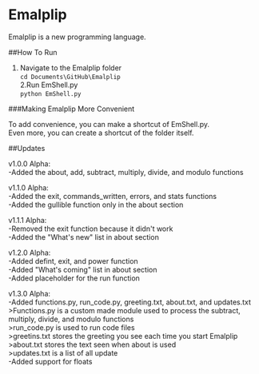 # Emalplip
Emalplip is a new programming language.  

##How To Run  

1. Navigate to the Emalplip folder  
`cd Documents\GitHub\Emalplip`  
2.Run EmShell.py  
`python EmShell.py`  

###Making Emalplip More Convenient

To add convenience, you can make a shortcut of EmShell.py.  
Even more, you can create a shortcut of the folder itself.  

##Updates  

v1.0.0 Alpha:  
    -Added the about, add, subtract, multiply, divide, and modulo functions  

v1.1.0 Alpha:  
    -Added the exit, commands_written, errors, and stats functions  
    -Added the gullible function only in the about section  
  
v1.1.1 Alpha:  
    -Removed the exit function because it didn't work  
    -Added the "What's new" list in about section  
      
v1.2.0 Alpha:  
    -Added defint, exit, and power function  
    -Added "What's coming" list in about section  
    -Added placeholder for the run function  
  
v1.3.0 Alpha:  
    -Added functions.py, run_code.py, greeting.txt, about.txt, and updates.txt  
        >Functions.py is a custom made module used to process the subtract, multiply, divide, and modulo functions  
        >run_code.py is used to run code files  
        >greetins.txt stores the greeting you see each time you start Emalplip  
        >about.txt stores the text seen when about is used  
        >updates.txt is a list of all update  
-Added support for floats  
